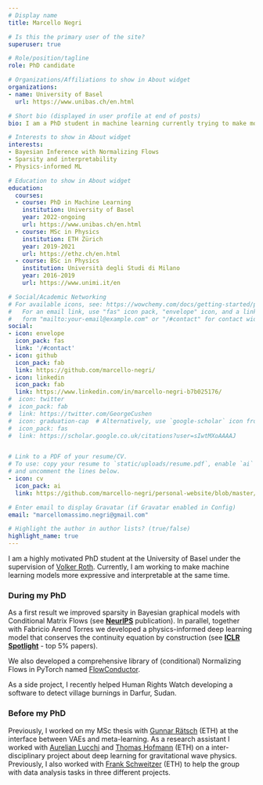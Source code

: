```yaml
---
# Display name
title: Marcello Negri

# Is this the primary user of the site?
superuser: true

# Role/position/tagline
role: PhD candidate

# Organizations/Affiliations to show in About widget
organizations:
- name: University of Basel
  url: https://www.unibas.ch/en.html

# Short bio (displayed in user profile at end of posts)
bio: I am a PhD student in machine learning currently trying to make models more flexible and interpretable.

# Interests to show in About widget
interests:
- Bayesian Inference with Normalizing Flows
- Sparsity and interpretability
- Physics-informed ML

# Education to show in About widget
education:
  courses:
  - course: PhD in Machine Learning
    institution: University of Basel
    year: 2022-ongoing
    url: https://www.unibas.ch/en.html
  - course: MSc in Physics
    institution: ETH Zürich
    year: 2019-2021
    url: https://ethz.ch/en.html
  - course: BSc in Physics
    institution: Università degli Studi di Milano
    year: 2016-2019
    url: https://www.unimi.it/en

# Social/Academic Networking
# For available icons, see: https://wowchemy.com/docs/getting-started/page-builder/#icons
#   For an email link, use "fas" icon pack, "envelope" icon, and a link in the
#   form "mailto:your-email@example.com" or "/#contact" for contact widget.
social:
- icon: envelope
  icon_pack: fas
  link: '/#contact'
- icon: github
  icon_pack: fab
  link: https://github.com/marcello-negri/
- icon: linkedin
  icon_pack: fab
  link: https://www.linkedin.com/in/marcello-negri-b7b025176/
#  icon: twitter
#  icon_pack: fab
#  link: https://twitter.com/GeorgeCushen
#  icon: graduation-cap  # Alternatively, use `google-scholar` icon from `ai` icon pack
#  icon_pack: fas
#  link: https://scholar.google.co.uk/citations?user=sIwtMXoAAAAJ


# Link to a PDF of your resume/CV.
# To use: copy your resume to `static/uploads/resume.pdf`, enable `ai` icons in `params.toml`, 
# and uncomment the lines below.
- icon: cv
  icon_pack: ai
  link: https://github.com/marcello-negri/personal-website/blob/master/static/uploads/resume.pdf

# Enter email to display Gravatar (if Gravatar enabled in Config)
email: "marcellomassimo.negri@gmail.com"

# Highlight the author in author lists? (true/false)
highlight_name: true
---
```

I am a highly motivated PhD student at the University of Basel under the supervision of [Volker Roth](https://scholar.google.com/citations?user=v1qj03cAAAAJ&hl=en). 
Currently, I am working to make machine learning models more expressive and interpretable at the same time. 

### During my PhD
As a first result we improved sparsity in Bayesian graphical models with Conditional Matrix Flows (see [**NeurIPS**](https://neurips.cc/virtual/2023/poster/72206) publication). 
In parallel, together with Fabricio Arend Torres we developed a physics-informed deep learning model that conserves the continuity equation by construction (see **[ICLR Spotlight](https://arxiv.org/abs/2305.16846)** - top 5% papers). 

We also developed a comprehensive library of (conditional) Normalizing Flows in PyTorch named [FlowConductor](https://github.com/FabricioArendTorres/FlowConductor). 

As a side project, I recently helped Human Rights Watch developing a software to detect village burnings in Darfur, Sudan.

### Before my PhD
Previously, I worked on my MSc thesis with [Gunnar Rätsch](https://scholar.google.com/citations?user=tQuQ1FwAAAAJ&hl=en) (ETH) at the interface between VAEs and meta-learning. 
As a research assistant I worked with [Aurelian Lucchi](https://scholar.google.com/citations?user=V1ONSgIAAAAJ&hl=en) and [Thomas Hofmann](https://scholar.google.com/citations?user=T3hAyLkAAAAJ&hl=en) (ETH) on a inter-disciplinary project about deep learning for gravitational wave physics. 
Previously, I also worked with [Frank Schweitzer](https://scholar.google.com/citations?user=U5PTwZsAAAAJ&hl=en) (ETH) to help the group with data analysis tasks in three different projects.
